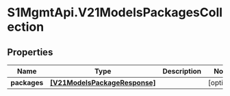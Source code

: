 # S1MgmtApi.V21ModelsPackagesCollection

## Properties
Name | Type | Description | Notes
------------ | ------------- | ------------- | -------------
**packages** | [**[V21ModelsPackageResponse]**](V21ModelsPackageResponse.md) |  | [optional] 


